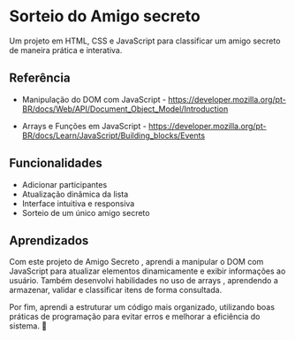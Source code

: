 
# Sorteio do Amigo secreto

Um projeto  em HTML, CSS e JavaScript para classificar um amigo secreto de maneira prática e interativa.


## Referência

 - Manipulação do DOM com JavaScript - https://developer.mozilla.org/pt-BR/docs/Web/API/Document_Object_Model/Introduction


 - Arrays e Funções em JavaScript - https://developer.mozilla.org/pt-BR/docs/Learn/JavaScript/Building_blocks/Events
 


## Funcionalidades

- Adicionar participantes
- Atualização dinâmica da lista
- Interface intuitiva e responsiva
- Sorteio de um único amigo secreto


## Aprendizados

Com este projeto de Amigo Secreto , aprendi a manipular o DOM com JavaScript para atualizar elementos dinamicamente e exibir informações ao usuário. Também desenvolvi habilidades no uso de arrays , aprendendo a armazenar, validar e classificar itens de forma consultada.

Por fim, aprendi a estruturar um código mais organizado, utilizando boas práticas de programação para evitar erros e melhorar a eficiência do sistema. 🚀

